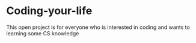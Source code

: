# Coding-your-life
This open project is for everyone who is interested in coding and wants to learning some CS knowledge
